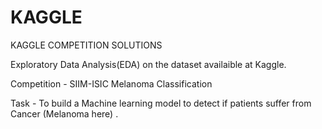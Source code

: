 # KAGGLE
KAGGLE COMPETITION SOLUTIONS

Exploratory Data Analysis(EDA) on the dataset availaible at Kaggle.

Competition - SIIM-ISIC Melanoma Classification

Task - To build a Machine learning model to detect if patients suffer from Cancer (Melanoma here) .
